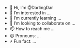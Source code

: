 - 👋 Hi, I’m @DarlingDar
- 👀 I’m interested in ...
- 🌱 I’m currently learning ...
- 💞️ I’m looking to collaborate on ...
- 📫 How to reach me ...
- 😄 Pronouns: ...
- ⚡ Fun fact: ...

<!---
DarlingDar/DarlingDar is a ✨ special ✨ repository because its `README.md` (this file) appears on your GitHub profile.
You can click the Preview link to take a look at your changes.
--->
